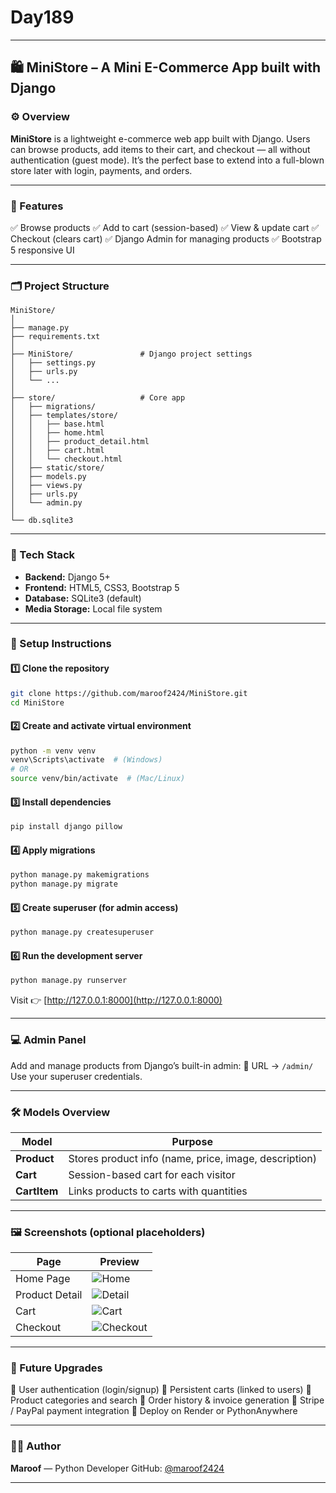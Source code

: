# Day189
---

## 🛍️ MiniStore – A Mini E-Commerce App built with Django

### ⚙️ Overview

**MiniStore** is a lightweight e-commerce web app built with Django.
Users can browse products, add items to their cart, and checkout — all without authentication (guest mode).
It’s the perfect base to extend into a full-blown store later with login, payments, and orders.

---

### 🧩 Features

✅ Browse products
✅ Add to cart (session-based)
✅ View & update cart
✅ Checkout (clears cart)
✅ Django Admin for managing products
✅ Bootstrap 5 responsive UI

---

### 🗂️ Project Structure

```
MiniStore/
│
├── manage.py
├── requirements.txt
│
├── MiniStore/               # Django project settings
│   ├── settings.py
│   ├── urls.py
│   └── ...
│
├── store/                   # Core app
│   ├── migrations/
│   ├── templates/store/
│   │   ├── base.html
│   │   ├── home.html
│   │   ├── product_detail.html
│   │   ├── cart.html
│   │   └── checkout.html
│   ├── static/store/
│   ├── models.py
│   ├── views.py
│   ├── urls.py
│   └── admin.py
│
└── db.sqlite3
```

---

### 🧠 Tech Stack

* **Backend:** Django 5+
* **Frontend:** HTML5, CSS3, Bootstrap 5
* **Database:** SQLite3 (default)
* **Media Storage:** Local file system

---

### 🚀 Setup Instructions

#### 1️⃣ Clone the repository

```bash
git clone https://github.com/maroof2424/MiniStore.git
cd MiniStore
```

#### 2️⃣ Create and activate virtual environment

```bash
python -m venv venv
venv\Scripts\activate  # (Windows)
# OR
source venv/bin/activate  # (Mac/Linux)
```

#### 3️⃣ Install dependencies

```bash
pip install django pillow
```

#### 4️⃣ Apply migrations

```bash
python manage.py makemigrations
python manage.py migrate
```

#### 5️⃣ Create superuser (for admin access)

```bash
python manage.py createsuperuser
```

#### 6️⃣ Run the development server

```bash
python manage.py runserver
```

Visit 👉 [http://127.0.0.1:8000](http://127.0.0.1:8000)

---

### 💻 Admin Panel

Add and manage products from Django’s built-in admin:
🧭 URL → `/admin/`
Use your superuser credentials.

---

### 🛠️ Models Overview

| Model        | Purpose                                               |
| ------------ | ----------------------------------------------------- |
| **Product**  | Stores product info (name, price, image, description) |
| **Cart**     | Session-based cart for each visitor                   |
| **CartItem** | Links products to carts with quantities               |

---

### 🖼️ Screenshots (optional placeholders)

| Page           | Preview                                                             |
| -------------- | ------------------------------------------------------------------- |
| Home Page      | ![Home](https://via.placeholder.com/400x250?text=Home+Page)         |
| Product Detail | ![Detail](https://via.placeholder.com/400x250?text=Product+Detail)  |
| Cart           | ![Cart](https://via.placeholder.com/400x250?text=Cart+Page)         |
| Checkout       | ![Checkout](https://via.placeholder.com/400x250?text=Checkout+Page) |

---

### 🌱 Future Upgrades

🚀 User authentication (login/signup)
🚀 Persistent carts (linked to users)
🚀 Product categories and search
🚀 Order history & invoice generation
🚀 Stripe / PayPal payment integration
🚀 Deploy on Render or PythonAnywhere

---

### 🧑‍💻 Author

**Maroof** — Python Developer
GitHub: [@maroof2424](https://github.com/maroof2424)

---
